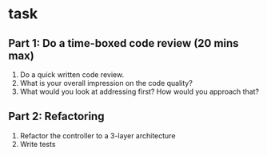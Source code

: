 # task

## Part 1: Do a time-boxed code review (20 mins max)
1. Do a quick written code review.
2. What is your overall impression on the code quality?
3. What would you look at addressing first? How would you approach that?

## Part 2: Refactoring
1. Refactor the controller to a 3-layer architecture
2. Write tests
